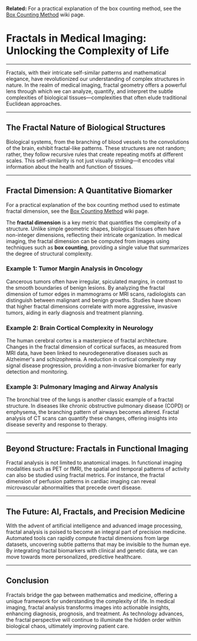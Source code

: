 **Related:** For a practical explanation of the box counting method, see the [Box Counting Method](Box-Counting-Method.md) wiki page.

# Fractals in Medical Imaging: Unlocking the Complexity of Life

---

Fractals, with their intricate self-similar patterns and mathematical elegance, have revolutionized our understanding of complex structures in nature. In the realm of medical imaging, fractal geometry offers a powerful lens through which we can analyze, quantify, and interpret the subtle complexities of biological tissues—complexities that often elude traditional Euclidean approaches.

---

## The Fractal Nature of Biological Structures

Biological systems, from the branching of blood vessels to the convolutions of the brain, exhibit fractal-like patterns. These structures are not random; rather, they follow recursive rules that create repeating motifs at different scales. This self-similarity is not just visually striking—it encodes vital information about the health and function of tissues.

---

## Fractal Dimension: A Quantitative Biomarker

For a practical explanation of the box counting method used to estimate fractal dimension, see the [Box Counting Method](Box-Counting-Method.md) wiki page.

The **fractal dimension** is a key metric that quantifies the complexity of a structure. Unlike simple geometric shapes, biological tissues often have non-integer dimensions, reflecting their intricate organization. In medical imaging, the fractal dimension can be computed from images using techniques such as **box counting**, providing a single value that summarizes the degree of structural complexity.

### Example 1: Tumor Margin Analysis in Oncology

Cancerous tumors often have irregular, spiculated margins, in contrast to the smooth boundaries of benign lesions. By analyzing the fractal dimension of tumor edges in mammograms or MRI scans, radiologists can distinguish between malignant and benign growths. Studies have shown that higher fractal dimensions correlate with more aggressive, invasive tumors, aiding in early diagnosis and treatment planning.

### Example 2: Brain Cortical Complexity in Neurology

The human cerebral cortex is a masterpiece of fractal architecture. Changes in the fractal dimension of cortical surfaces, as measured from MRI data, have been linked to neurodegenerative diseases such as Alzheimer's and schizophrenia. A reduction in cortical complexity may signal disease progression, providing a non-invasive biomarker for early detection and monitoring.

### Example 3: Pulmonary Imaging and Airway Analysis

The bronchial tree of the lungs is another classic example of a fractal structure. In diseases like chronic obstructive pulmonary disease (COPD) or emphysema, the branching pattern of airways becomes altered. Fractal analysis of CT scans can quantify these changes, offering insights into disease severity and response to therapy.

---

## Beyond Structure: Fractals in Functional Imaging

Fractal analysis is not limited to anatomical images. In functional imaging modalities such as PET or fMRI, the spatial and temporal patterns of activity can also be studied using fractal metrics. For instance, the fractal dimension of perfusion patterns in cardiac imaging can reveal microvascular abnormalities that precede overt disease.

---

## The Future: AI, Fractals, and Precision Medicine

With the advent of artificial intelligence and advanced image processing, fractal analysis is poised to become an integral part of precision medicine. Automated tools can rapidly compute fractal dimensions from large datasets, uncovering subtle patterns that may be invisible to the human eye. By integrating fractal biomarkers with clinical and genetic data, we can move towards more personalized, predictive healthcare.

---

## Conclusion

Fractals bridge the gap between mathematics and medicine, offering a unique framework for understanding the complexity of life. In medical imaging, fractal analysis transforms images into actionable insights, enhancing diagnosis, prognosis, and treatment. As technology advances, the fractal perspective will continue to illuminate the hidden order within biological chaos, ultimately improving patient care.

---
